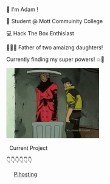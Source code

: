 
:wave: I'm Adam !

:school: Student @ Mott Commuinity College

:computer: Hack The Box Enthisiast 

:family_man_girl_girl: Father of two amaizng daughters! 

Currently finding my super powers! :collision::dizzy:

![](https://github.com/AdamHale88/AdamHale88/blob/main/anime-vash.gif)

&nbsp;
Current Project
&nbsp;  &nbsp;

:point_down::point_down::point_down::point_down::point_down::point_down:

&nbsp;
 &nbsp;&nbsp;     [Pihosting](https://github.com/AdamHale88/pihosting.git)
